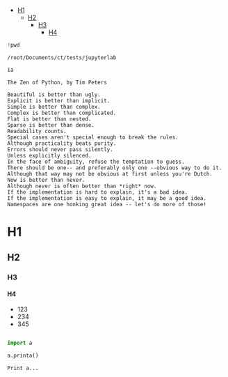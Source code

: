 - [H1](#h1)
  - [H2](#h2)
    - [H3](#h3)
      - [H4](#h4)



```python
!pwd
```

    /root/Documents/ct/tests/jupyterlab



```python
ia
```

    The Zen of Python, by Tim Peters
    
    Beautiful is better than ugly.
    Explicit is better than implicit.
    Simple is better than complex.
    Complex is better than complicated.
    Flat is better than nested.
    Sparse is better than dense.
    Readability counts.
    Special cases aren't special enough to break the rules.
    Although practicality beats purity.
    Errors should never pass silently.
    Unless explicitly silenced.
    In the face of ambiguity, refuse the temptation to guess.
    There should be one-- and preferably only one --obvious way to do it.
    Although that way may not be obvious at first unless you're Dutch.
    Now is better than never.
    Although never is often better than *right* now.
    If the implementation is hard to explain, it's a bad idea.
    If the implementation is easy to explain, it may be a good idea.
    Namespaces are one honking great idea -- let's do more of those!


# H1

## H2

### H3

#### H4

- 123
- 234
- 345




```python

```


```python
import a
```


```python
a.printa()
```

    Print a...



```python

```
